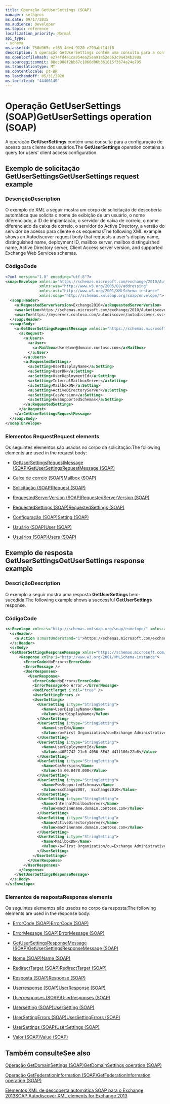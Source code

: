 ```yaml
---
title: Operação GetUserSettings (SOAP)
manager: sethgros
ms.date: 09/17/2015
ms.audience: Developer
ms.topic: reference
localization_priority: Normal
api_type:
- schema
ms.assetid: 758d965c-ef63-4de4-9120-e293abf14ff8
description: A operação GetUserSettings contém uma consulta para a configuração de acesso para cliente dos usuários.
ms.openlocfilehash: e274fd4e1ca954ea25ea91a52e363c9a434b290a
ms.sourcegitcommit: 88ec988f2bb67c1866d06b361615f3674a24e795
ms.translationtype: MT
ms.contentlocale: pt-BR
ms.lasthandoff: 05/31/2020
ms.locfileid: "44466140"
---
```

# <a name="getusersettings-operation-soap"></a><span data-ttu-id="d4007-103">Operação GetUserSettings (SOAP)</span><span class="sxs-lookup"><span data-stu-id="d4007-103">GetUserSettings operation (SOAP)</span></span>

<span data-ttu-id="d4007-104">A operação **GetUserSettings** contém uma consulta para a configuração de acesso para cliente dos usuários.</span><span class="sxs-lookup"><span data-stu-id="d4007-104">The **GetUserSettings** operation contains a query for users' client access configuration.</span></span> 
  
## <a name="getusersettings-request-example"></a><span data-ttu-id="d4007-105">Exemplo de solicitação GetUserSettings</span><span class="sxs-lookup"><span data-stu-id="d4007-105">GetUserSettings request example</span></span>

### <a name="description"></a><span data-ttu-id="d4007-106">Descrição</span><span class="sxs-lookup"><span data-stu-id="d4007-106">Description</span></span>

<span data-ttu-id="d4007-107">O exemplo de XML a seguir mostra um corpo de solicitação de descoberta automática que solicita o nome de exibição de um usuário, o nome diferenciado, a ID de implantação, o servidor de caixa de correio, o nome diferenciado da caixa de correio, o servidor do Active Directory, a versão do servidor de acesso para cliente e os esquemas</span><span class="sxs-lookup"><span data-stu-id="d4007-107">The following XML example shows an Autodiscover request body that requests a user's display name, distinguished name, deployment ID, mailbox server, mailbox distinguished name, Active Directory server, Client Access server version, and supported Exchange Web Services schemas.</span></span>
  
### <a name="code"></a><span data-ttu-id="d4007-108">Código</span><span class="sxs-lookup"><span data-stu-id="d4007-108">Code</span></span>

```XML
<?xml version="1.0" encoding="utf-8"?>
<soap:Envelope xmlns:a="https://schemas.microsoft.com/exchange/2010/Autodiscover"      
               xmlns:wsa="http://www.w3.org/2005/08/addressing" 
               xmlns:xsi="http://www.w3.org/2001/XMLSchema-instance"      
               xmlns:soap="http://schemas.xmlsoap.org/soap/envelope/">
  <soap:Header>
    <a:RequestedServerVersion>Exchange2010</a:RequestedServerVersion>
    <wsa:Action>https://schemas.microsoft.com/exchange/2010/Autodiscover/Autodiscover/GetUserSettings</wsa:Action>
    <wsa:To>https://myserver.contoso.com/autodiscover/autodiscover.svc</wsa:To>
  </soap:Header>
  <soap:Body>
    <a:GetUserSettingsRequestMessage xmlns:a="https://schemas.microsoft.com/exchange/2010/Autodiscover">
      <a:Request>
        <a:Users>
          <a:User>
            <a:Mailbox>UserName@domain.contoso.com</a:Mailbox>
          </a:User>
        </a:Users>
        <a:RequestedSettings>
          <a:Setting>UserDisplayName</a:Setting>
          <a:Setting>UserDN</a:Setting>
          <a:Setting>UserDeploymentId</a:Setting>
          <a:Setting>InternalMailboxServer</a:Setting>
          <a:Setting>MailboxDN</a:Setting>
          <a:Setting>ActiveDirectoryServer</a:Setting>
          <a:Setting>CasVersion</a:Setting>
          <a:Setting>EwsSupportedSchemas</a:Setting>
        </a:RequestedSettings>
      </a:Request>
    </a:GetUserSettingsRequestMessage>
  </soap:Body>
</soap:Envelope>

```

### <a name="request-elements"></a><span data-ttu-id="d4007-109">Elementos Request</span><span class="sxs-lookup"><span data-stu-id="d4007-109">Request elements</span></span>

<span data-ttu-id="d4007-110">Os seguintes elementos são usados no corpo da solicitação:</span><span class="sxs-lookup"><span data-stu-id="d4007-110">The following elements are used in the request body:</span></span>
  
- [<span data-ttu-id="d4007-111">GetUserSettingsRequestMessage (SOAP)</span><span class="sxs-lookup"><span data-stu-id="d4007-111">GetUserSettingsRequestMessage (SOAP)</span></span>](getusersettingsrequestmessage-soap.md)
    
- [<span data-ttu-id="d4007-112">Caixa de correio (SOAP)</span><span class="sxs-lookup"><span data-stu-id="d4007-112">Mailbox (SOAP)</span></span>](mailbox-soap.md)
    
- [<span data-ttu-id="d4007-113">Solicitação (SOAP)</span><span class="sxs-lookup"><span data-stu-id="d4007-113">Request (SOAP)</span></span>](request-soap.md)
    
- [<span data-ttu-id="d4007-114">RequestedServerVersion (SOAP)</span><span class="sxs-lookup"><span data-stu-id="d4007-114">RequestedServerVersion (SOAP)</span></span>](requestedserverversion-soap.md)
    
- [<span data-ttu-id="d4007-115">RequestedSettings (SOAP)</span><span class="sxs-lookup"><span data-stu-id="d4007-115">RequestedSettings (SOAP)</span></span>](requestedsettings-soap.md)
    
- [<span data-ttu-id="d4007-116">Configuração (SOAP)</span><span class="sxs-lookup"><span data-stu-id="d4007-116">Setting (SOAP)</span></span>](setting-soap.md)
    
- [<span data-ttu-id="d4007-117">Usuário (SOAP)</span><span class="sxs-lookup"><span data-stu-id="d4007-117">User (SOAP)</span></span>](user-soap.md)
    
- [<span data-ttu-id="d4007-118">Usuários (SOAP)</span><span class="sxs-lookup"><span data-stu-id="d4007-118">Users (SOAP)</span></span>](users-soap.md)
    
## <a name="getusersettings-response-example"></a><span data-ttu-id="d4007-119">Exemplo de resposta GetUserSettings</span><span class="sxs-lookup"><span data-stu-id="d4007-119">GetUserSettings response example</span></span>

### <a name="description"></a><span data-ttu-id="d4007-120">Descrição</span><span class="sxs-lookup"><span data-stu-id="d4007-120">Description</span></span>

<span data-ttu-id="d4007-121">O exemplo a seguir mostra uma resposta **GetUserSettings** bem-sucedida.</span><span class="sxs-lookup"><span data-stu-id="d4007-121">The following example shows a successful **GetUserSettings** response.</span></span> 
  
### <a name="code"></a><span data-ttu-id="d4007-122">Código</span><span class="sxs-lookup"><span data-stu-id="d4007-122">Code</span></span>

```XML
<s:Envelope xmlns:s="http://schemas.xmlsoap.org/soap/envelope/" xmlns:a="http://www.w3.org/2005/08/addressing">
  <s:Header>
    <a:Action s:mustUnderstand="1">https://schemas.microsoft.com/exchange/2010/Autodiscover/Autodiscover/GetUserSettingsResponse</a:Action>
  </s:Header>
  <s:Body>
  <GetUserSettingsResponseMessage xmlns="https://schemas.microsoft.com/exchange/2010/Autodiscover">
      <Response xmlns:i="http://www.w3.org/2001/XMLSchema-instance">
        <ErrorCode>NoError</ErrorCode>
        <ErrorMessage />
        <UserResponses>
          <UserResponse>
            <ErrorCode>NoError</ErrorCode>
            <ErrorMessage>No error.</ErrorMessage>
            <RedirectTarget i:nil="true" />
            <UserSettingErrors />
            <UserSettings>
              <UserSetting i:type="StringSetting">
                <Name>UserDisplayName</Name>
                <Value>UserDisplayName</Value>
              </UserSetting>
              <UserSetting i:type="StringSetting">
                <Name>UserDN</Name>
                <Value>/o=First Organization/ou=Exchange Administrative Group (SDASDASDJ)/cn=Recipients/cn=UserDisplayName</Value>
              </UserSetting>
              <UserSetting i:type="StringSetting">
                <Name>UserDeploymentId</Name>
                <Value>a40E2742-21c6-4050-8Ed2-d41f100c22b8</Value>
              </UserSetting>
              <UserSetting i:type="StringSetting">
                <Name>CasVersion</Name>
                <Value>14.00.0478.000</Value>
              </UserSetting>
              <UserSetting i:type="StringSetting">
                <Name>EwsSupportedSchemas</Name>
                <Value>Exchange2007,  Exchange2010</Value>
              </UserSetting>
              <UserSetting i:type="StringSetting">
                <Name>InternalMailboxServer</Name>
                <Value>machinename.domain.contoso.com</Value>
              </UserSetting>
              <UserSetting i:type="StringSetting">
                <Name>ActiveDirectoryServer</Name>
                <Value>machinename.domain.contoso.com</Value>
              </UserSetting>
              <UserSetting i:type="StringSetting">
                <Name>MailboxDN</Name>
                <Value>/o=First Organization/ou=Exchange Administrative Group (SDASDASDJ)/cn=Configuration/cn=Servers/cn=server/cn=Contoso Pri MDB</Value>
              </UserSetting>
            </UserSettings>
          </UserResponse>
        </UserResponses>
      </Response>
    </GetUserSettingsResponseMessage>
  </s:Body>
</s:Envelope>
```

### <a name="response-elements"></a><span data-ttu-id="d4007-123">Elementos de resposta</span><span class="sxs-lookup"><span data-stu-id="d4007-123">Response elements</span></span>

<span data-ttu-id="d4007-124">Os seguintes elementos são usados no corpo da resposta:</span><span class="sxs-lookup"><span data-stu-id="d4007-124">The following elements are used in the response body:</span></span>
  
- [<span data-ttu-id="d4007-125">ErrorCode (SOAP)</span><span class="sxs-lookup"><span data-stu-id="d4007-125">ErrorCode (SOAP)</span></span>](errorcode-soap.md)
    
- [<span data-ttu-id="d4007-126">ErrorMessage (SOAP)</span><span class="sxs-lookup"><span data-stu-id="d4007-126">ErrorMessage (SOAP)</span></span>](errormessage-soap.md)
    
- [<span data-ttu-id="d4007-127">GetUserSettingsResponseMessage (SOAP)</span><span class="sxs-lookup"><span data-stu-id="d4007-127">GetUserSettingsResponseMessage (SOAP)</span></span>](getusersettingsresponsemessage-soap.md)
    
- [<span data-ttu-id="d4007-128">Nome (SOAP)</span><span class="sxs-lookup"><span data-stu-id="d4007-128">Name (SOAP)</span></span>](name-soap.md)
    
- [<span data-ttu-id="d4007-129">RedirectTarget (SOAP)</span><span class="sxs-lookup"><span data-stu-id="d4007-129">RedirectTarget (SOAP)</span></span>](redirecttarget-soap.md)
    
- [<span data-ttu-id="d4007-130">Resposta (SOAP)</span><span class="sxs-lookup"><span data-stu-id="d4007-130">Response (SOAP)</span></span>](response-soap.md)
    
- [<span data-ttu-id="d4007-131">Userresponse (SOAP)</span><span class="sxs-lookup"><span data-stu-id="d4007-131">UserResponse (SOAP)</span></span>](userresponse-soap.md)
    
- [<span data-ttu-id="d4007-132">Userresponses (SOAP)</span><span class="sxs-lookup"><span data-stu-id="d4007-132">UserResponses (SOAP)</span></span>](userresponses-soap.md)
    
- [<span data-ttu-id="d4007-133">Usersetting (SOAP)</span><span class="sxs-lookup"><span data-stu-id="d4007-133">UserSetting (SOAP)</span></span>](usersetting-soap.md)
    
- [<span data-ttu-id="d4007-134">UserSettingErrors (SOAP)</span><span class="sxs-lookup"><span data-stu-id="d4007-134">UserSettingErrors (SOAP)</span></span>](usersettingerrors-soap.md)
    
- [<span data-ttu-id="d4007-135">UserSettings (SOAP)</span><span class="sxs-lookup"><span data-stu-id="d4007-135">UserSettings (SOAP)</span></span>](usersettings-soap.md)
    
- [<span data-ttu-id="d4007-136">Valor (SOAP)</span><span class="sxs-lookup"><span data-stu-id="d4007-136">Value (SOAP)</span></span>](value-soap.md)
    
## <a name="see-also"></a><span data-ttu-id="d4007-137">Também consulte</span><span class="sxs-lookup"><span data-stu-id="d4007-137">See also</span></span>



[<span data-ttu-id="d4007-138">Operação GetDomainSettings (SOAP)</span><span class="sxs-lookup"><span data-stu-id="d4007-138">GetDomainSettings operation (SOAP)</span></span>](getdomainsettings-operation-soap.md)
  
[<span data-ttu-id="d4007-139">Operação GetFederationInformation (SOAP)</span><span class="sxs-lookup"><span data-stu-id="d4007-139">GetFederationInformation operation (SOAP)</span></span>](getfederationinformation-operation-soap.md)


[<span data-ttu-id="d4007-140">Elementos XML de descoberta automática SOAP para o Exchange 2013</span><span class="sxs-lookup"><span data-stu-id="d4007-140">SOAP Autodiscover XML elements for Exchange 2013</span></span>](soap-autodiscover-xml-elements-for-exchange-2013.md)

